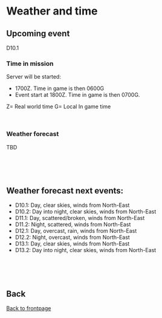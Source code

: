 # Weather and time

## Upcoming event
D10.1

### Time in mission
Server will be started:
- 1700Z. Time in game is then 0600G
- Event start at 1800Z. Time in game is then 0700G.  

Z= Real world time
G= Local In game time

<br>

### Weather forecast

TBD


<br>
<br>
<br>


## Weather forecast next events:
- D10.1: Day, clear skies, winds from North-East
- D10.2: Day into night, clear skies, winds from North-East
- D11.1: Day, scattered/broken, winds from North-East
- D11.2: Night, scattered, winds from North-East
- D12.1: Day, overcast, rain,  winds from North-East
- D12.2: Night, overcast, winds from North-East
- D13.1: Day, clear skies, winds from North-East
- D13.2: Day into night, clear skies, winds from North-East

<br>
<br>
<br>



## Back
[Back to frontpage](https://132nd-vwing.github.io/OPAR-Brief/)
